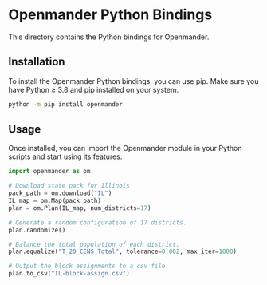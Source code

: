 
# Openmander Python Bindings

This directory contains the Python bindings for Openmander.

## Installation

To install the Openmander Python bindings, you can use pip. Make sure you have Python ≥ 3.8 and pip installed on your system.

```bash
python -m pip install openmander
```

## Usage

Once installed, you can import the Openmander module in your Python scripts and start using its features.

```python
import openmander as om

# Download state pack for Illinois
pack_path = om.download("IL")
IL_map = om.Map(pack_path)
plan = om.Plan(IL_map, num_districts=17)

# Generate a random configuration of 17 districts.
plan.randomize()

# Balance the total population of each district.
plan.equalize("T_20_CENS_Total", tolerance=0.002, max_iter=1000)

# Output the block assignments to a csv file.
plan.to_csv("IL-block-assign.csv")
```
